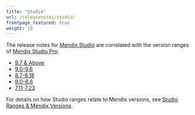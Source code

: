 ```yaml
---
title: "Studio"
url: /releasenotes/studio/
frontpage_featured: true
weight: 10
---
```


The release notes for [Mendix Studio](/studio/) are correlated with the version ranges of [Mendix Studio Pro](/releasenotes/studio-pro/): 

* [9.7 & Above](/releasenotes/studio/9.7-and-above/)
* [9.0-9.6](/releasenotes/studio/9.0-9.6/)
* [8.7-8.18](/releasenotes/studio/8.7-8.18/)
* [8.0–8.6](/releasenotes/studio/8.0-8.6/)
* [7.11-7.23](/releasenotes/studio/7.11-7.23/)

For details on how Studio ranges relate to Mendix versions, see [Studio Ranges & Mendix Versions](/studio/general-versions/).
